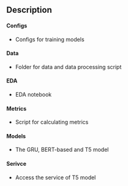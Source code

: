 ## Description 

#### Configs
- Configs for training models

#### Data
- Folder for data and data processing script

#### EDA
- EDA notebook

#### Metrics
- Script for calculating metrics

#### Models
- The GRU, BERT-based and T5 model

#### Serivce
- Access the service of T5 model 